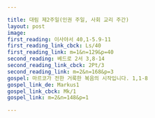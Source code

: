 ```yaml
---

title: 대림 제2주일(인권 주일, 사회 교리 주간)
layout: post 
image: 
first_reading: 이사야서 40,1-5.9-11
first_reading_link_cbck: Ls/40
first_reading_link: m=1&n=129&p=40
second_reading: 베드로 2서 3,8-14 
second_reading_link_cbck: 2Pt/3
second_reading_link: m=2&n=168&p=3
gospel: 마르코가 전한 거룩한 복음의 시작입니다. 1,1-8
gospel_link_de: Markus1
gospel_link_cbck: Mk/1
gospel_link: m=2&n=148&p=1

---
```


